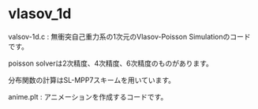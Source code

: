 # vlasov_1d
valsov-1d.c : 無衝突自己重力系の1次元のVlasov-Poisson Simulationのコードです。

poisson solverは2次精度、4次精度、6次精度のものがあります。

分布関数の計算はSL-MPP7スキームを用いています。


anime.plt : アニメーションを作成するコードです。
